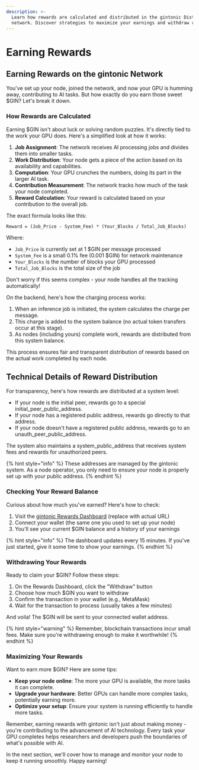 ```yaml
---
description: >-
  Learn how rewards are calculated and distributed in the gintonic Distillery
  network. Discover strategies to maximize your earnings and withdraw rewards.
---
```


# Earning Rewards

## Earning Rewards on the gintonic Network

You've set up your node, joined the network, and now your GPU is humming away, contributing to AI tasks. But how exactly do you earn those sweet $GIN? Let's break it down.

### How Rewards are Calculated

Earning $GIN isn't about luck or solving random puzzles. It's directly tied to the work your GPU does. Here's a simplified look at how it works:

1. **Job Assignment**: The network receives AI processing jobs and divides them into smaller tasks.
2. **Work Distribution**: Your node gets a piece of the action based on its availability and capabilities.
3. **Computation**: Your GPU crunches the numbers, doing its part in the larger AI task.
4. **Contribution Measurement**: The network tracks how much of the task your node completed.
5. **Reward Calculation**: Your reward is calculated based on your contribution to the overall job.

The exact formula looks like this:

```
Reward = (Job_Price - System_Fee) * (Your_Blocks / Total_Job_Blocks)
```

Where:

* `Job_Price` is currently set at 1 $GIN per message processed
* `System_Fee` is a small 0.1% fee (0.001 $GIN) for network maintenance
* `Your_Blocks` is the number of blocks your GPU processed
* `Total_Job_Blocks` is the total size of the job

Don't worry if this seems complex - your node handles all the tracking automatically!

On the backend, here's how the charging process works:

1. When an inference job is initiated, the system calculates the charge per message.
2. This charge is added to the system balance (no actual token transfers occur at this stage).
3. As nodes (including yours) complete work, rewards are distributed from this system balance.

This process ensures fair and transparent distribution of rewards based on the actual work completed by each node.

## Technical Details of Reward Distribution

For transparency, here's how rewards are distributed at a system level:

* If your node is the initial peer, rewards go to a special initial\_peer\_public\_address.
* If your node has a registered public address, rewards go directly to that address.
* If your node doesn't have a registered public address, rewards go to an unauth\_peer\_public\_address.

The system also maintains a system\_public\_address that receives system fees and rewards for unauthorized peers.

{% hint style="info" %}
These addresses are managed by the gintonic system. As a node operator, you only need to ensure your node is properly set up with your public address.
{% endhint %}

### Checking Your Reward Balance

Curious about how much you've earned? Here's how to check:

1. Visit the [gintonic Rewards Dashboard](https://rewards.gintonic.ai) (replace with actual URL)
2. Connect your wallet (the same one you used to set up your node)
3. You'll see your current $GIN balance and a history of your earnings

{% hint style="info" %}
The dashboard updates every 15 minutes. If you've just started, give it some time to show your earnings.
{% endhint %}

### Withdrawing Your Rewards

Ready to claim your $GIN? Follow these steps:

1. On the Rewards Dashboard, click the "Withdraw" button
2. Choose how much $GIN you want to withdraw
3. Confirm the transaction in your wallet (e.g., MetaMask)
4. Wait for the transaction to process (usually takes a few minutes)

And voila! The $GIN will be sent to your connected wallet address.

{% hint style="warning" %}
Remember, blockchain transactions incur small fees. Make sure you're withdrawing enough to make it worthwhile!
{% endhint %}

### Maximizing Your Rewards

Want to earn more $GIN? Here are some tips:

* **Keep your node online**: The more your GPU is available, the more tasks it can complete.
* **Upgrade your hardware**: Better GPUs can handle more complex tasks, potentially earning more.
* **Optimize your setup**: Ensure your system is running efficiently to handle more tasks.

Remember, earning rewards with gintonic isn't just about making money - you're contributing to the advancement of AI technology. Every task your GPU completes helps researchers and developers push the boundaries of what's possible with AI.

In the next section, we'll cover how to manage and monitor your node to keep it running smoothly. Happy earning!
